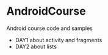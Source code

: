 AndroidCourse
=============

Android course code and samples
* DAY1 
	about activity and fragments
* DAY2
	about lists